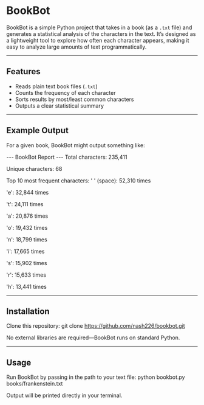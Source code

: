 # BookBot

BookBot is a simple Python project that takes in a book (as a `.txt` file) and generates a statistical analysis of the characters in the text. It’s designed as a lightweight tool to explore how often each character appears, making it easy to analyze large amounts of text programmatically.

---

## Features
- Reads plain text book files (`.txt`)
- Counts the frequency of each character
- Sorts results by most/least common characters
- Outputs a clear statistical summary

---

## Example Output

For a given book, BookBot might output something like:

--- BookBot Report ---
Total characters: 235,411

Unique characters: 68

Top 10 most frequent characters:
' ' (space): 52,310 times

'e': 32,844 times

't': 24,111 times

'a': 20,876 times

'o': 19,432 times

'n': 18,799 times

'i': 17,665 times

's': 15,902 times

'r': 15,633 times

'h': 13,441 times

---

## Installation

Clone this repository:
git clone https://github.com/nash226/bookbot.git

No external libraries are required—BookBot runs on standard Python.

---

## Usage

Run BookBot by passing in the path to your text file:
python bookbot.py books/frankenstein.txt

Output will be printed directly in your terminal.
